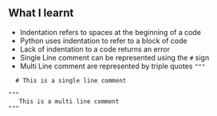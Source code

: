 ## What I learnt
- Indentation refers to spaces at the beginning of a code
- Python uses indentation to refer to a block of code
- Lack of indentation to a code returns an error
- Single Line comment can be represented using the `#` sign
- Multi Line comment are represented by triple quotes `"""`

```
  # This is a single line comment
```

``` 
"""
   This is a multi line comment
"""
```
